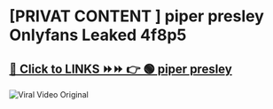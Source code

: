 
 # [PRIVAT CONTENT ] piper presley Onlyfans Leaked 4f8p5

## <h2><a href="https://clipsfans.com/piper_presley&ref=git">🔗 Click to LINKS ⏩⏩ 👉 🟢 piper presley </a></h2>

<a href="https://clipsfans.com/piper_presley&ref=git" rel="nofollow" data-target="animated-image.originalLink"><img src="https://i.ibb.co.com/xMMVF88/686577567.gif" alt="Viral Video Original" style="max-width: 100%; display: inline-block;" data-target="animated-image.originalImage"></a>

